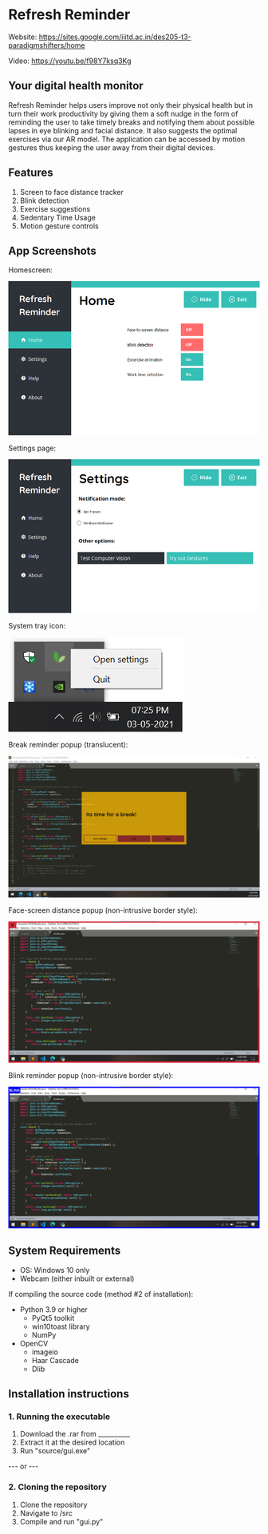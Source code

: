 # Refresh Reminder 

Website: https://sites.google.com/iiitd.ac.in/des205-t3-paradigmshifters/home

Video: https://youtu.be/f98Y7ksq3Kg

## Your digital health monitor 

Refresh Reminder helps users improve not only their physical health but in turn their work productivity by giving them a soft nudge in the form of reminding the user to take timely breaks and notifying them about possible lapses in eye blinking and facial distance. It also suggests the optimal exercises via our AR model. The application can be accessed by motion gestures thus keeping the user away from their digital devices. 

## Features

1. Screen to face distance tracker
2. Blink detection
3. Exercise suggestions
4. Sedentary Time Usage
5. Motion gesture controls

## App Screenshots

Homescreen:

![Alt text](screenshots/ss.png?raw=true "Title")

Settings page:

![Alt text](screenshots/ss2.png?raw=true "Title")

System tray icon:

![Alt text](screenshots/ss3.png?raw=true "Title")

Break reminder popup (translucent):

![Alt text](screenshots/ss4.png?raw=true "Title")

Face-screen distance popup (non-intrusive border style):

![Alt text](screenshots/ss5.png?raw=true "Title")

Blink reminder popup (non-intrusive border style):

![Alt text](screenshots/ss6.png?raw=true "Title")

## System Requirements
- OS: Windows 10 only
- Webcam (either inbuilt or external)

If compiling the source code (method #2 of installation):
- Python 3.9 or higher
	- PyQt5 toolkit
	- win10toast library
	- NumPy
- OpenCV
	- imageio
	- Haar Cascade
	- Dlib

## Installation instructions

### 1. Running the executable
1. Download the .rar from __________
2. Extract it at the desired location
3. Run "source/gui.exe"

--- or ---
### 2. Cloning the repository
1. Clone the repository
2. Navigate to /src
3. Compile and run "gui.py"